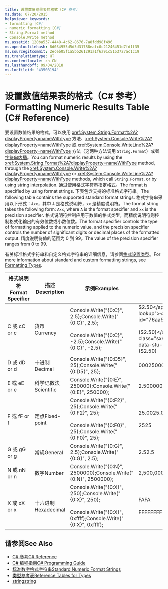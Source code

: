 ```yaml
---
title: 设置数值结果表的格式（C# 参考）
ms.date: 07/20/2015
helpviewer_keywords:
- formatting [C#]
- numeric formatting [C#]
- String.Format method
- Console.Write method
ms.assetid: 120ba537-4448-4c62-8676-7a8fdd98f496
ms.openlocfilehash: 8d034955d5d5d31788eafc0c21246451d7fd1f35
ms.sourcegitcommit: 2eceb05f1a5bb261291a1f6a91c5153727ac1c19
ms.translationtype: HT
ms.contentlocale: zh-CN
ms.lasthandoff: 09/04/2018
ms.locfileid: "43508194"
---
```

# <a name="formatting-numeric-results-table-c-reference"></a><span data-ttu-id="76aa5-102">设置数值结果表的格式（C# 参考）</span><span class="sxs-lookup"><span data-stu-id="76aa5-102">Formatting Numeric Results Table (C# Reference)</span></span>
<span data-ttu-id="76aa5-103">要设置数值结果的格式，可以使用 <xref:System.String.Format%2A?displayProperty=nameWithType> 方法、<xref:System.Console.Write%2A?displayProperty=nameWithType> 或 <xref:System.Console.WriteLine%2A?displayProperty=nameWithType> 方法（这两种方法调用 `String.Format`）或者[字符串内插](../tokens/interpolated.md)。</span><span class="sxs-lookup"><span data-stu-id="76aa5-103">You can format numeric results by using the <xref:System.String.Format%2A?displayProperty=nameWithType> method, through the <xref:System.Console.Write%2A?displayProperty=nameWithType> or <xref:System.Console.WriteLine%2A?displayProperty=nameWithType> methods, which call `String.Format`, or by using [string interpolation](../tokens/interpolated.md).</span></span> <span data-ttu-id="76aa5-104">通过使用格式字符串指定格式。</span><span class="sxs-lookup"><span data-stu-id="76aa5-104">The format is specified by using format strings.</span></span> <span data-ttu-id="76aa5-105">下表包含支持的标准格式字符串。</span><span class="sxs-lookup"><span data-stu-id="76aa5-105">The following table contains the supported standard format strings.</span></span> <span data-ttu-id="76aa5-106">格式字符串采用以下形式：`Axx`，其中 `A` 是格式说明符，`xx` 是精度说明符。</span><span class="sxs-lookup"><span data-stu-id="76aa5-106">The format string takes the following form: `Axx`, where `A` is the format specifier and `xx` is the precision specifier.</span></span> <span data-ttu-id="76aa5-107">格式说明符控制应用于数值的格式类型，而精度说明符则控制格式化输出的有效位数或小数位数。</span><span class="sxs-lookup"><span data-stu-id="76aa5-107">The format specifier controls the type of formatting applied to the numeric value, and the precision specifier controls the number of significant digits or decimal places of the formatted output.</span></span> <span data-ttu-id="76aa5-108">精度说明符值的范围为 0 到 99。</span><span class="sxs-lookup"><span data-stu-id="76aa5-108">The value of the precision specifier ranges from 0 to 99.</span></span>  
  
 <span data-ttu-id="76aa5-109">有关标准格式字符串和自定义格式字符串的详细信息，请参阅[格式设置类型](../../../standard/base-types/formatting-types.md)。</span><span class="sxs-lookup"><span data-stu-id="76aa5-109">For more information about standard and custom formatting strings, see [Formatting Types](../../../standard/base-types/formatting-types.md).</span></span>
  
|<span data-ttu-id="76aa5-110">格式说明符</span><span class="sxs-lookup"><span data-stu-id="76aa5-110">Format Specifier</span></span>|<span data-ttu-id="76aa5-111">描述</span><span class="sxs-lookup"><span data-stu-id="76aa5-111">Description</span></span>|<span data-ttu-id="76aa5-112">示例</span><span class="sxs-lookup"><span data-stu-id="76aa5-112">Examples</span></span>|<span data-ttu-id="76aa5-113">输出</span><span class="sxs-lookup"><span data-stu-id="76aa5-113">Output</span></span>|  
|----------------------|-----------------|--------------|------------|  
|<span data-ttu-id="76aa5-114">C 或 c</span><span class="sxs-lookup"><span data-stu-id="76aa5-114">C or c</span></span>|<span data-ttu-id="76aa5-115">货币</span><span class="sxs-lookup"><span data-stu-id="76aa5-115">Currency</span></span>|<span data-ttu-id="76aa5-116">Console.Write("{0:C}", 2.5);</span><span class="sxs-lookup"><span data-stu-id="76aa5-116">Console.Write("{0:C}", 2.5);</span></span><br /><br /> <span data-ttu-id="76aa5-117">Console.Write("{0:C}", -2.5);</span><span class="sxs-lookup"><span data-stu-id="76aa5-117">Console.Write("{0:C}", -2.5);</span></span>|<span data-ttu-id="76aa5-118">$2.50</span><span class="sxs-lookup"><span data-stu-id="76aa5-118">$2.50</span></span><br /><br /> <span data-ttu-id="76aa5-119">($2.50)</span><span class="sxs-lookup"><span data-stu-id="76aa5-119">($2.50)</span></span>|  
|<span data-ttu-id="76aa5-120">D 或 d</span><span class="sxs-lookup"><span data-stu-id="76aa5-120">D or d</span></span>|<span data-ttu-id="76aa5-121">十进制</span><span class="sxs-lookup"><span data-stu-id="76aa5-121">Decimal</span></span>|<span data-ttu-id="76aa5-122">Console.Write("{0:D5}", 25);</span><span class="sxs-lookup"><span data-stu-id="76aa5-122">Console.Write("{0:D5}", 25);</span></span>|<span data-ttu-id="76aa5-123">00025</span><span class="sxs-lookup"><span data-stu-id="76aa5-123">00025</span></span>|  
|<span data-ttu-id="76aa5-124">E 或 e</span><span class="sxs-lookup"><span data-stu-id="76aa5-124">E or e</span></span>|<span data-ttu-id="76aa5-125">科学记数法</span><span class="sxs-lookup"><span data-stu-id="76aa5-125">Scientific</span></span>|<span data-ttu-id="76aa5-126">Console.Write("{0:E}", 250000);</span><span class="sxs-lookup"><span data-stu-id="76aa5-126">Console.Write("{0:E}", 250000);</span></span>|<span data-ttu-id="76aa5-127">2.500000E+005</span><span class="sxs-lookup"><span data-stu-id="76aa5-127">2.500000E+005</span></span>|  
|<span data-ttu-id="76aa5-128">F 或 f</span><span class="sxs-lookup"><span data-stu-id="76aa5-128">F or f</span></span>|<span data-ttu-id="76aa5-129">定点</span><span class="sxs-lookup"><span data-stu-id="76aa5-129">Fixed-point</span></span>|<span data-ttu-id="76aa5-130">Console.Write("{0:F2}", 25);</span><span class="sxs-lookup"><span data-stu-id="76aa5-130">Console.Write("{0:F2}", 25);</span></span><br /><br /> <span data-ttu-id="76aa5-131">Console.Write("{0:F0}", 25);</span><span class="sxs-lookup"><span data-stu-id="76aa5-131">Console.Write("{0:F0}", 25);</span></span>|<span data-ttu-id="76aa5-132">25.00</span><span class="sxs-lookup"><span data-stu-id="76aa5-132">25.00</span></span><br /><br /> <span data-ttu-id="76aa5-133">25</span><span class="sxs-lookup"><span data-stu-id="76aa5-133">25</span></span>|  
|<span data-ttu-id="76aa5-134">G 或 g</span><span class="sxs-lookup"><span data-stu-id="76aa5-134">G or g</span></span>|<span data-ttu-id="76aa5-135">常规</span><span class="sxs-lookup"><span data-stu-id="76aa5-135">General</span></span>|<span data-ttu-id="76aa5-136">Console.Write("{0:G}", 2.5);</span><span class="sxs-lookup"><span data-stu-id="76aa5-136">Console.Write("{0:G}", 2.5);</span></span>|<span data-ttu-id="76aa5-137">2.5</span><span class="sxs-lookup"><span data-stu-id="76aa5-137">2.5</span></span>|  
|<span data-ttu-id="76aa5-138">N 或 n</span><span class="sxs-lookup"><span data-stu-id="76aa5-138">N or n</span></span>|<span data-ttu-id="76aa5-139">数字</span><span class="sxs-lookup"><span data-stu-id="76aa5-139">Number</span></span>|<span data-ttu-id="76aa5-140">Console.Write("{0:N}", 2500000);</span><span class="sxs-lookup"><span data-stu-id="76aa5-140">Console.Write("{0:N}", 2500000);</span></span>|<span data-ttu-id="76aa5-141">2,500,000.00</span><span class="sxs-lookup"><span data-stu-id="76aa5-141">2,500,000.00</span></span>|  
|<span data-ttu-id="76aa5-142">X 或 x</span><span class="sxs-lookup"><span data-stu-id="76aa5-142">X or x</span></span>|<span data-ttu-id="76aa5-143">十六进制</span><span class="sxs-lookup"><span data-stu-id="76aa5-143">Hexadecimal</span></span>|<span data-ttu-id="76aa5-144">Console.Write("{0:X}", 250);</span><span class="sxs-lookup"><span data-stu-id="76aa5-144">Console.Write("{0:X}", 250);</span></span><br /><br /> <span data-ttu-id="76aa5-145">Console.Write("{0:X}", 0xffff);</span><span class="sxs-lookup"><span data-stu-id="76aa5-145">Console.Write("{0:X}", 0xffff);</span></span>|<span data-ttu-id="76aa5-146">FA</span><span class="sxs-lookup"><span data-stu-id="76aa5-146">FA</span></span><br /><br /> <span data-ttu-id="76aa5-147">FFFF</span><span class="sxs-lookup"><span data-stu-id="76aa5-147">FFFF</span></span>|  
  
## <a name="see-also"></a><span data-ttu-id="76aa5-148">请参阅</span><span class="sxs-lookup"><span data-stu-id="76aa5-148">See Also</span></span>

- [<span data-ttu-id="76aa5-149">C# 参考</span><span class="sxs-lookup"><span data-stu-id="76aa5-149">C# Reference</span></span>](../../../csharp/language-reference/index.md)  
- [<span data-ttu-id="76aa5-150">C# 编程指南</span><span class="sxs-lookup"><span data-stu-id="76aa5-150">C# Programming Guide</span></span>](../../../csharp/programming-guide/index.md)  
- [<span data-ttu-id="76aa5-151">标准数字格式字符串</span><span class="sxs-lookup"><span data-stu-id="76aa5-151">Standard Numeric Format Strings</span></span>](../../../standard/base-types/standard-numeric-format-strings.md)  
- [<span data-ttu-id="76aa5-152">类型参考表</span><span class="sxs-lookup"><span data-stu-id="76aa5-152">Reference Tables for Types</span></span>](../../../csharp/language-reference/keywords/reference-tables-for-types.md)  
- [<span data-ttu-id="76aa5-153">string</span><span class="sxs-lookup"><span data-stu-id="76aa5-153">string</span></span>](../../../csharp/language-reference/keywords/string.md)
